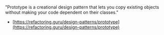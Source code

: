 "Prototype is a creational design pattern that lets you copy existing objects without making your code dependent on their classes."

- [https://refactoring.guru/design-patterns/prototype](https://refactoring.guru/design-patterns/prototype)
